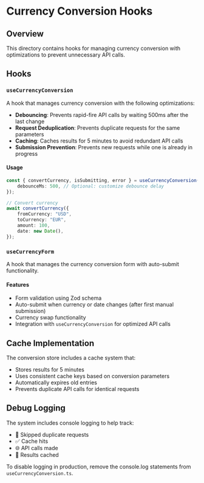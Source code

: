 # Currency Conversion Hooks

## Overview

This directory contains hooks for managing currency conversion with optimizations to prevent unnecessary API calls.

## Hooks

### `useCurrencyConversion`

A hook that manages currency conversion with the following optimizations:

- **Debouncing**: Prevents rapid-fire API calls by waiting 500ms after the last change
- **Request Deduplication**: Prevents duplicate requests for the same parameters
- **Caching**: Caches results for 5 minutes to avoid redundant API calls
- **Submission Prevention**: Prevents new requests while one is already in progress

#### Usage

```typescript
const { convertCurrency, isSubmitting, error } = useCurrencyConversion({
    debounceMs: 500, // Optional: customize debounce delay
});

// Convert currency
await convertCurrency({
    fromCurrency: "USD",
    toCurrency: "EUR",
    amount: 100,
    date: new Date(),
});
```

### `useCurrencyForm`

A hook that manages the currency conversion form with auto-submit functionality.

#### Features

- Form validation using Zod schema
- Auto-submit when currency or date changes (after first manual submission)
- Currency swap functionality
- Integration with `useCurrencyConversion` for optimized API calls

## Cache Implementation

The conversion store includes a cache system that:

- Stores results for 5 minutes
- Uses consistent cache keys based on conversion parameters
- Automatically expires old entries
- Prevents duplicate API calls for identical requests

## Debug Logging

The system includes console logging to help track:

- 🚫 Skipped duplicate requests
- ✅ Cache hits
- 🌐 API calls made
- 💾 Results cached

To disable logging in production, remove the console.log statements from `useCurrencyConversion.ts`.
